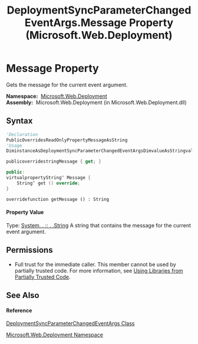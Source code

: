 ﻿---
title: DeploymentSyncParameterChangedEventArgs.Message Property  (Microsoft.Web.Deployment)
TOCTitle: Message Property
ms:assetid: P:Microsoft.Web.Deployment.DeploymentSyncParameterChangedEventArgs.Message
ms:mtpsurl: https://msdn.microsoft.com/en-us/library/microsoft.web.deployment.deploymentsyncparameterchangedeventargs.message(v=VS.90)
ms:contentKeyID: 20208893
ms.date: 05/02/2012
mtps_version: v=VS.90
f1_keywords:
- Microsoft.Web.Deployment.DeploymentSyncParameterChangedEventArgs.Message
- Microsoft.Web.Deployment.DeploymentSyncParameterChangedEventArgs.get_Message
dev_langs:
- CSharp
- JScript
- VB
- c++
api_location:
- Microsoft.Web.Deployment.dll
api_name:
- Microsoft.Web.Deployment.DeploymentSyncParameterChangedEventArgs.get_Message
- Microsoft.Web.Deployment.DeploymentSyncParameterChangedEventArgs.Message
api_type:
- Managed
topic_type:
- apiref
- kbSyntax
product_family_name: VS
ROBOTS: INDEX,FOLLOW
---

# Message Property

Gets the message for the current event argument.

**Namespace:**  [Microsoft.Web.Deployment](microsoft-web-deployment-namespace.md)  
**Assembly:**  Microsoft.Web.Deployment (in Microsoft.Web.Deployment.dll)

## Syntax

``` vb
'Declaration
PublicOverridesReadOnlyPropertyMessageAsString
'Usage
DiminstanceAsDeploymentSyncParameterChangedEventArgsDimvalueAsStringvalue = instance.Message
```

``` csharp
publicoverridestringMessage { get; }
```

``` c++
public:
virtualpropertyString^ Message {
    String^ get () override;
}
```

``` jscript
overridefunction getMessage () : String
```

#### Property Value

Type: [System. . :: . .String](https://msdn.microsoft.com/en-us/library/s1wwdcbf\(v=vs.90\))  
A string that contains the message for the current event argument.  

## Permissions

  - Full trust for the immediate caller. This member cannot be used by partially trusted code. For more information, see [Using Libraries from Partially Trusted Code](https://msdn.microsoft.com/en-us/library/8skskf63\(v=vs.90\)).

## See Also

#### Reference

[DeploymentSyncParameterChangedEventArgs Class](deploymentsyncparameterchangedeventargs-class-microsoft-web-deployment.md)

[Microsoft.Web.Deployment Namespace](microsoft-web-deployment-namespace.md)


